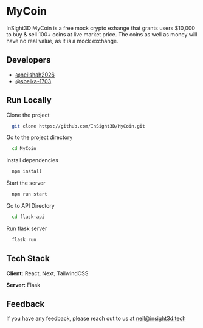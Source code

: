 
# MyCoin

InSight3D MyCoin is a free mock crypto exhange that grants users $10,000 to buy & sell 100+ coins at live market price. The coins as well as money will have no real value, as it is a mock exchange.


## Developers

- [@neilshah2026](https://www.github.com/neilshah2026)
- [@sbelka-1703](https://github.com/sbelka-1703)


## Run Locally

Clone the project

```bash
  git clone https://github.com/InSight3D/MyCoin.git
```

Go to the project directory

```bash
  cd MyCoin
```

Install dependencies

```bash
  npm install
```

Start the server

```bash
  npm run start
```
Go to API Directory

```bash
  cd flask-api
```
Run flask server

```bash
  flask run
```



## Tech Stack

**Client:** React, Next, TailwindCSS

**Server:** Flask


## Feedback

If you have any feedback, please reach out to us at neil@insight3d.tech

